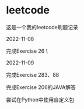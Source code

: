 # leetcode
这是一个我的leetcode刷题记录

2022-11-08

完成Exercise 26
\\

2022-11-09

完成Exercise 283、88

完成Exercise 206的JAVA解答

尝试在Python中使用自定义包
